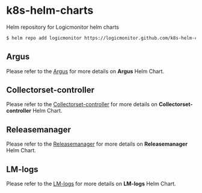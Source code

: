 # k8s-helm-charts
Helm repository for Logicmonitor helm charts

```bash
$ helm repo add logicmonitor https://logicmonitor.github.com/k8s-helm-charts
```

## Argus
Please refer to the [Argus](argus/README.md) for more details on **Argus** Helm Chart.

## Collectorset-controller
Please refer to the [Collectorset-controller](collectorset-controller/README.md) for more details on **Collectorset-controller** Helm Chart.

## Releasemanager
Please refer to the [Releasemanager](releasemanager/README.md) for more details on **Releasemanager** Helm Chart.

## LM-logs
Please refer to the [LM-logs](lm-logs/README.md) for more details on **LM-logs** Helm Chart.
